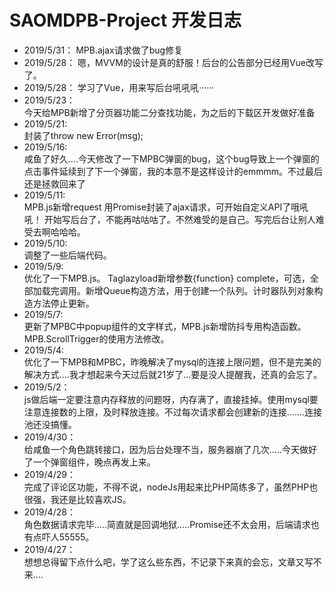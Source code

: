 # SAOMDPB-Project 开发日志
- 2019/5/31：
  MPB.ajax请求做了bug修复
- 2019/5/28：
  嗯，MVVM的设计是真的舒服！后台的公告部分已经用Vue改写了。
- 2019/5/28：
  学习了Vue，用来写后台吼吼吼······
- 2019/5/23：  
  今天给MPB新增了分页器功能二分查找功能，为之后的下载区开发做好准备
- 2019/5/21:  
  封装了throw new Error(msg);
- 2019/5/16:  
  咸鱼了好久....今天修改了一下MPBC弹窗的bug，这个bug导致上一个弹窗的点击事件延续到了下一个弹窗，我的本意不是这样设计的emmmm。不过最后还是拯救回来了
- 2019/5/11:  
  MPB.js新增request 用Promise封装了ajax请求，可开始自定义API了哦吼吼！
  开始写后台了，不能再咕咕咕了。不然难受的是自己。写完后台让别人难受去啊哈哈哈。
- 2019/5/10:  
  调整了一些后端代码。
- 2019/5/9:  
  优化了一下MPB.js。 Taglazyload新增参数{function} complete，可选，全部加载完调用。新增Queue构造方法，用于创建一个队列。计时器队列对象构造方法停止更新。
- 2019/5/7:  
  更新了MPBC中popup组件的文字样式，MPB.js新增防抖专用构造函数。MPB.ScrollTrigger的使用方法修改。
- 2019/5/4:  
  优化了一下MPB和MPBC，昨晚解决了mysql的连接上限问题，但不是完美的解决方式....我才想起来今天过后就21岁了...要是没人提醒我，还真的会忘了。
- 2019/5/2：  
  js做后端一定要注意内存释放的问题呀，内存满了，直接挂掉。使用mysql要注意连接数的上限，及时释放连接。不过每次请求都会创建新的连接.......连接池还没搞懂。
- 2019/4/30：  
  给咸鱼一个角色跳转接口，因为后台处理不当，服务器崩了几次.....今天做好了一个弹窗组件，晚点再发上来。
- 2019/4/29：  
  完成了评论区功能，不得不说，nodeJs用起来比PHP简练多了，虽然PHP也很强，我还是比较喜欢JS。
- 2019/4/28：  
  角色数据请求完毕.....简直就是回调地狱.....Promise还不太会用，后端请求也有点吓人55555。
- 2019/4/27：  
  想想总得留下点什么吧，学了这么些东西，不记录下来真的会忘，文章又写不来....